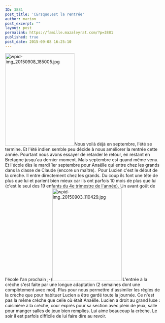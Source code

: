 ```yaml
---
ID: 3881
post_title: 'C&rsquo;est la rentrée'
author: marion
post_excerpt: ""
layout: post
permalink: https://famille.mazaleyrat.com/?p=3881
published: true
post_date: 2015-09-08 16:25:10
---
```

<a href="http://famille.mazaleyrat.com/wordpress/wp-content/uploads/2015/09/wpid-img_20150908_185005.jpg"><img src="http://famille.mazaleyrat.com/wordpress/wp-content/uploads/2015/09/wpid-img_20150908_185005-225x300.jpg" alt="wpid-img_20150908_185005.jpg" width="225" height="300" class="alignleft size-medium wp-image-3883" /></a>Nous voilà déjà en septembre, l'été se termine. Et l'été indien semble peu décide à nous améliorer la rentrée cette année. Pourtant nous avons essayer de retarder le retour, en restant en Bretagne jusqu'au dernier moment. Mais septembre est quand même venu. Et l'école dès le mardi 1er septembre pour Anaëlle qui entre chez les grands dans la classe de Claude (encore un maître).  
Pour Lucien c'est le début de la crèche. Il entre directement chez les grands. Du coup ils font une tête de plus que lui et parlent bien mieux car ils ont parfois 10 mois de plus que lui (c'est le seul des 19 enfants du 4e trimestre de l'année). Un avant goût de l'école l'an prochain ;-)<a href="http://famille.mazaleyrat.com/wordpress/wp-content/uploads/2015/09/wpid-img_20150903_110429.jpg"><img src="http://famille.mazaleyrat.com/wordpress/wp-content/uploads/2015/09/wpid-img_20150903_110429-225x300.jpg" alt="wpid-img_20150903_110429.jpg" width="225" height="300" class="alignright size-medium wp-image-3884" /></a>
L'entrée à la crèche s'est faite par une longue adaptation (2 semaines dont une complètement avec moi). Plus pour nous permettre d'assimiler les règles de la crèche que pour habituer Lucien a être gardé toute la journée. Ce n'est pas la même crèche que celle où était Anaëlle. Lucien a droit au grand luxe : cuisinière à la crèche, cour exprès pour sa section avec plein de jeux, salle pour manger salles de jeux bien remplies. Lui aime beaucoup la crèche. Le soir il est parfois difficile de lui faire dire au revoir.